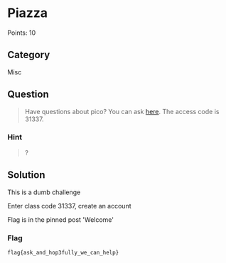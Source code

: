 # Piazza
Points: 10

## Category
Misc

## Question
>Have questions about pico? You can ask [here](http://piazza.com/picoctf/spring2017/31337). The access code is 31337.

### Hint
>?

## Solution
This is a dumb challenge

Enter class code 31337, create an account

Flag is in the pinned post 'Welcome'

### Flag
`flag{ask_and_hop3fully_we_can_help}`
